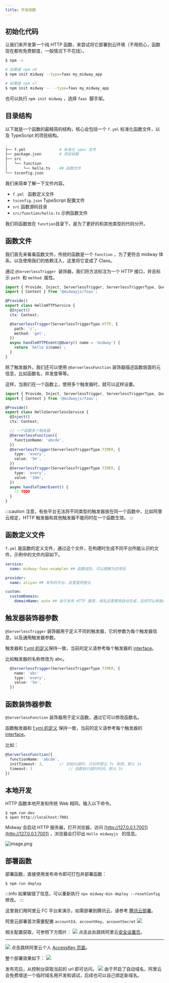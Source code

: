 ```yaml
---
title: 开发函数
---
```


## 初始化代码

让我们来开发第一个纯 HTTP 函数，来尝试将它部署到云环境（不用担心，函数现在都有免费额度，一般情况下不花钱）。

```bash
$ npm -v

# 如果是 npm v6
$ npm init midway --type=faas my_midway_app

# 如果是 npm v7
$ npm init midway -- --type=faas my_midway_app
```

也可以执行 `npm init midway` ，选择 `faas`  脚手架。

## 目录结构

以下就是一个函数的最精简的结构，核心会包括一个 `f.yml` 标准化函数文件，以及 TypeScript 的项目结构。

```bash
.
├── f.yml           	# 标准化 spec 文件
├── package.json    	# 项目依赖
├── src
│   └── function
│       └── hello.ts	## 函数文件
└── tsconfig.json
```

我们来简单了解一下文件内容。

- `f.yml`   函数定义文件
- `tsconfig.json` TypeScript 配置文件
- `src` 函数源码目录
- `src/function/hello.ts` 示例函数文件

我们将函数放在 `function`目录下，是为了更好的和其他类型的代码分开。

## 函数文件

我们首先来看看函数文件，传统的函数是一个 `function` ，为了更符合 midway 体系，以及使用我们的依赖注入，这里将它变成了 Class。

通过 `@ServerlessTrigger`  装饰器，我们将方法标注为一个 HTTP 接口，并且标示 `path`  和 `method`  属性。

```typescript
import { Provide, Inject, ServerlessTrigger, ServerlessTriggerType, Query } from '@midwayjs/decorator';
import { Context } from '@midwayjs/faas';

@Provide()
export class HelloHTTPService {
  @Inject()
  ctx: Context;

  @ServerlessTrigger(ServerlessTriggerType.HTTP, {
    path: '/',
    method: 'get',
  })
  async handleHTTPEvent(@Query() name = 'midway') {
    return `hello ${name}`;
  }
}
```

除了触发器外，我们还可以使用 `@ServerlessFunction` 装饰器描述函数层面的元信息，比如函数名，并发度等等。
​

这样，当我们在一个函数上，使用多个触发器时，就可以这样设置。

```typescript
import { Provide, Inject, ServerlessTrigger, ServerlessTriggerType, Query } from '@midwayjs/decorator';
import { Context } from '@midwayjs/faas';

@Provide()
export class HelloServerlessService {
  @Inject()
  ctx: Context;

  // 一个函数多个触发器
  @ServerlessFunction({
    functionName: 'abcde',
  })
  @ServerlessTrigger(ServerlessTriggerType.TIMER, {
    type: 'every',
    value: '5m',
  })
  @ServerlessTrigger(ServerlessTriggerType.TIMER, {
    type: 'every',
    value: '10m',
  })
  async handleTimerEvent() {
    // TODO
  }
}
```

:::caution
注意，有些平台无法将不同类型的触发器放在同一个函数中，比如阿里云规定，HTTP 触发器和其他触发器不能同时在一个函数生效。
:::

## 函数定义文件

`f.yml` 是函数的定义文件，通过这个文件，在构建时生成不同平台所能认识的文件，示例中的文件内容如下。

```yaml
service:
  name: midway-faas-examples ## 函数组名，可以理解为应用名

provider:
  name: aliyun ## 发布的平台，这里是阿里云

custom:
  customDomain:
    domainName: auto ## 由于发布 HTTP 服务，域名这里使用自动生成，后续可以单独绑定
```

###

## 触发器装饰器参数

`@ServerlessTrigger` 装饰器用于定义不同的触发器，它的参数为每个触发器信息，以及通用触发器参数。
​

触发器和 [f.yml 的定义](/docs/serverless_yml#YoMeC)保持一致，当前的定义请参考每个触发器的 [interface](https://github.com/midwayjs/midway/blob/2.x/packages/decorator/src/interface.ts#L141)。

比如触发器的名称修改为 abc。

```typescript
  @ServerlessTrigger(ServerlessTriggerType.TIMER, {
    name: 'abc'
    type: 'every',
    value: '5m',
  })
```

## 函数装饰器参数

`@ServerlessFunction` 装饰器用于定义函数，通过它可以修改函数名。
​

函数触发器和 [f.yml 的定义](/docs/serverless_yml#f1568472) 保持一致，当前的定义请参考每个触发器的 [interface](https://github.com/midwayjs/midway/blob/2.x/packages/decorator/src/interface.ts#L141)。
​

比如：

```typescript
@ServerlessFunction({
  functionName: 'abcde',
  initTimeout: 3,		// 初始化超时，只对阿里云 fc 有效，默认 3s
  timeout: 3				// 函数执行超时时间，默认 3s
})
```

## 本地开发

HTTP 函数本地开发和传统 Web 相同，输入以下命令。

```shell
$ npm run dev
$ open http://localhost:7001
```

Midway 会启动 HTTP 服务器，打开浏览器，访问 [http://127.0.0.1:7001](http://127.0.0.1:7001) ，浏览器会打印出 `Hello midwayjs`   的信息。

![image.png](https://cdn.nlark.com/yuque/0/2021/png/501408/1615045887650-73a90be7-1d49-4024-82c4-fd6b5192e75e.png#height=384&id=X8Jmz&margin=%5Bobject%20Object%5D&name=image.png&originHeight=768&originWidth=1268&originalType=binary&ratio=1&size=85174&status=done&style=none&width=634)

## 部署函数

部署函数，直接使用发布命令即可打包并部署函数：

```shell
$ npm run deploy
```

:::info
如果输错了信息，可以重新执行 `npx midway-bin deploy --resetConfig` 修改。
:::

这里我们用阿里云 FC 平台来演示，如需部署到腾讯云，请参考 [腾讯云部署](deploy_to_tencent)。

阿里云部署首次需要配置 `accountId`、`accountKey`、`accountSecret`
![](https://cdn.nlark.com/yuque/0/2020/png/501408/1585718654967-11e1bcbd-5a56-4239-99e1-5a1472ad49fd.png#height=514&id=cd07s&margin=%5Bobject%20Object%5D&originHeight=514&originWidth=1152&originalType=binary&ratio=1&size=0&status=done&style=none&width=1152)

相关配置获取，可参照下方图片：
![](https://cdn.nlark.com/yuque/0/2020/png/501408/1585718654949-9c14958c-3aff-403a-b89b-d03a3a95cd18.png#height=696&id=XCMN7&margin=%5Bobject%20Object%5D&originHeight=696&originWidth=1832&originalType=binary&ratio=1&size=0&status=done&style=none&width=1832)
点击此处跳转阿里云[安全设置页](https://account.console.aliyun.com/#/secure)。

---

![](https://cdn.nlark.com/yuque/0/2020/png/501408/1585718654950-19a811c5-2cf3-4843-a619-cfd744430fae.png#height=184&id=H5HaQ&margin=%5Bobject%20Object%5D&originHeight=592&originWidth=2406&originalType=binary&ratio=1&size=0&status=done&style=none&width=746)
点击跳转阿里云个人 [AccessKey 页面](https://usercenter.console.aliyun.com/#/manage/ak)。

整个部署效果如下：
![](https://cdn.nlark.com/yuque/0/2021/svg/501408/1618722302423-d7d159b3-45b0-4a93-a2b1-daf50f46bc9f.svg#clientId=ude874b22-3d94-4&from=ui&id=w8IDi&margin=%5Bobject%20Object%5D&originHeight=1015&originWidth=1620&originalType=binary&ratio=1&size=458083&status=done&style=none&taskId=u53dbfdb6-ec4e-4b4e-866d-ab578d3839a)

发布完后，从控制台获取当前的 url 即可访问。
![](https://cdn.nlark.com/yuque/0/2021/png/501408/1618722353090-bf9e0061-ea62-46a2-a77e-57236a4e4024.png#clientId=ude874b22-3d94-4&from=paste&height=361&id=u7afbff35&margin=%5Bobject%20Object%5D&originHeight=722&originWidth=2084&originalType=binary&ratio=1&size=156355&status=done&style=none&taskId=u39af502c-85b3-4eeb-b387-a5d70448c89&width=1042)
由于开启了自动域名，阿里云会免费增送一个临时域名用开发和调试，后续也可以自己绑定新域名。
